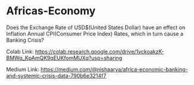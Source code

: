 # Africas-Economy

Does the Exchange Rate of USD$(United States Dollar) have an effect on Inflation Annual CPI(Consumer Price Index) Rates, which in turn cause a Banking Crisis?

Colab Link: https://colab.research.google.com/drive/1vckoakzK-BMWq_KpAmQK9qEUKfomMUXq?usp=sharing

Medium Link: https://medium.com/@nishaarya/africa-economic-banking-and-systemic-crisis-data-790b6e3214f7
